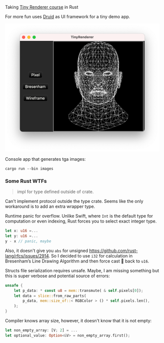 Taking [Tiny Renderer course](https://github.com/ssloy/tinyrenderer) in Rust

For more fun uses [Druid](https://github.com/linebender/druid.git) as UI framework for a tiny demo app.  

![Demo app screenshot](app_screenshot.png)

Console app that generates tga images:
```shell
cargo run --bin images
```

### Some Rust WTFs
> impl for type defined outside of crate.

Can't implement protocol outside the type crate. Seems like the only workaround is to add an extra wrapper type.

Runtime panic for overflow. Unlike Swift, where `Int` is the default type for computation or even indexing, Rust forces you to select exact integer type.
```rust
let x: u16 =...
let y: u16 =...
y - x // panic, maybe
```
Also, it doesn't give you `abs` for unsigned https://github.com/rust-lang/rfcs/issues/2914.
So I decided to use `i32` for calculation in Bresenham’s Line Drawing Algorithm and then force cast :facepalm: back to `u16`.

Structs file serialization requires unsafe.
Maybe, I am missing something but this is super verbose and potential source of errors:
```rust
unsafe {
    let p_data: * const u8 = mem::transmute( & self.pixels[0]);
    let data = slice::from_raw_parts(
        p_data, mem::size_of::< RGBColor > () * self.pixels.len(),
    );
}
```

Compiler knows array size, however, it doesn't know that it is not empty: 
```rust
let non_empty_array: [V; 2] = ...
let optional_value: Option<&V> = non_empty_array.first();
```
